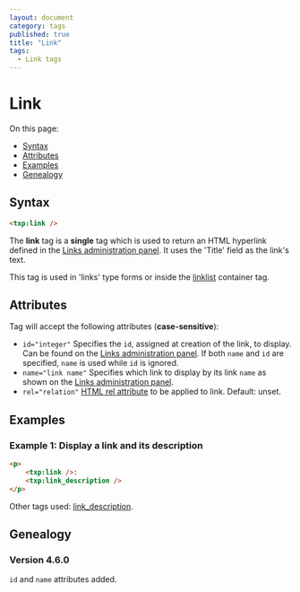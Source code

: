 ```yaml
---
layout: document
category: tags
published: true
title: "Link"
tags:
  - Link tags
---
```


# Link

On this page:

* [Syntax](#user-content-syntax)
* [Attributes](#user-content-attributes)
* [Examples](#user-content-examples)
* [Genealogy](#user-content-genealogy)

## Syntax

```html
<txp:link />
```

The **link** tag is a __single__ tag which is used to return an HTML hyperlink defined in the [Links administration panel](../administration/links-panel). It uses the 'Title' field as the link's text.

This tag is used in 'links' type forms or inside the [linklist](linklist) container tag.

## Attributes

Tag will accept the following attributes (**case-sensitive**):

* `id="integer"`
Specifies the `id`, assigned at creation of the link, to display. Can be found on the [Links administration panel](../administration/links-panel). If both `name` and `id` are specified, `name` is used while `id` is ignored.
* `name="link name"`
Specifies which link to display by its link `name` as shown on the [Links administration panel](../administration/links-panel).
* `rel="relation"`
[HTML rel attribute](https://developer.mozilla.org/en-US/docs/Web/HTML/Link_types) to be applied to link.
Default: unset.

## Examples

### Example 1: Display a link and its description

```html
<p>
    <txp:link />:
    <txp:link_description />
</p>
```

Other tags used: [link_description](link-description).

## Genealogy

### Version 4.6.0

`id` and `name` attributes added.

